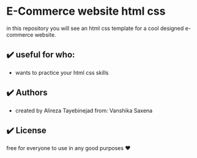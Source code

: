 # E-Commerce website html css

in this repository you will see an html css template for a cool designed e-commerce website.

## :heavy_check_mark: useful for who:

-   wants to practice your html css skills

## :heavy_check_mark: Authors

-   created by Alireza Tayebinejad from: Vanshika Saxena

## :heavy_check_mark: License

free for everyone to use in any good purposes :heart:

